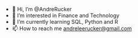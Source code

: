 - 👋 Hi, I’m @AndreRucker
- 👀 I’m interested in Finance and Technology
- 🌱 I’m currently learning SQL, Python and R
- 📫 How to reach me andreleerucker@gmail.com

<!---
AndreRucker/AndreRucker is a ✨ special ✨ repository because its `README.md` (this file) appears on your GitHub profile.
You can click the Preview link to take a look at your changes.
--->
